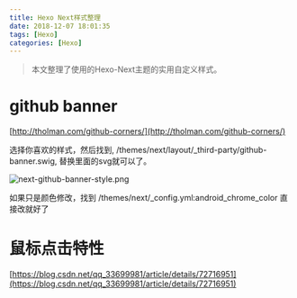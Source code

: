 ```yaml
---
title: Hexo Next样式整理
date: 2018-12-07 18:01:35
tags: [Hexo]
categories: [Hexo]
---
```


> 本文整理了使用的Hexo-Next主题的实用自定义样式。

# github banner

[http://tholman.com/github-corners/](http://tholman.com/github-corners/)

选择你喜欢的样式，然后找到, /themes/next/layout/_third-party/github-banner.swig, 替换里面的svg就可以了。

![next-github-banner-style.png](next-github-banner-style.png)

如果只是颜色修改，找到 /themes/next/_config.yml:android_chrome_color 直接改就好了

# 鼠标点击特性
[https://blog.csdn.net/qq_33699981/article/details/72716951](https://blog.csdn.net/qq_33699981/article/details/72716951)
